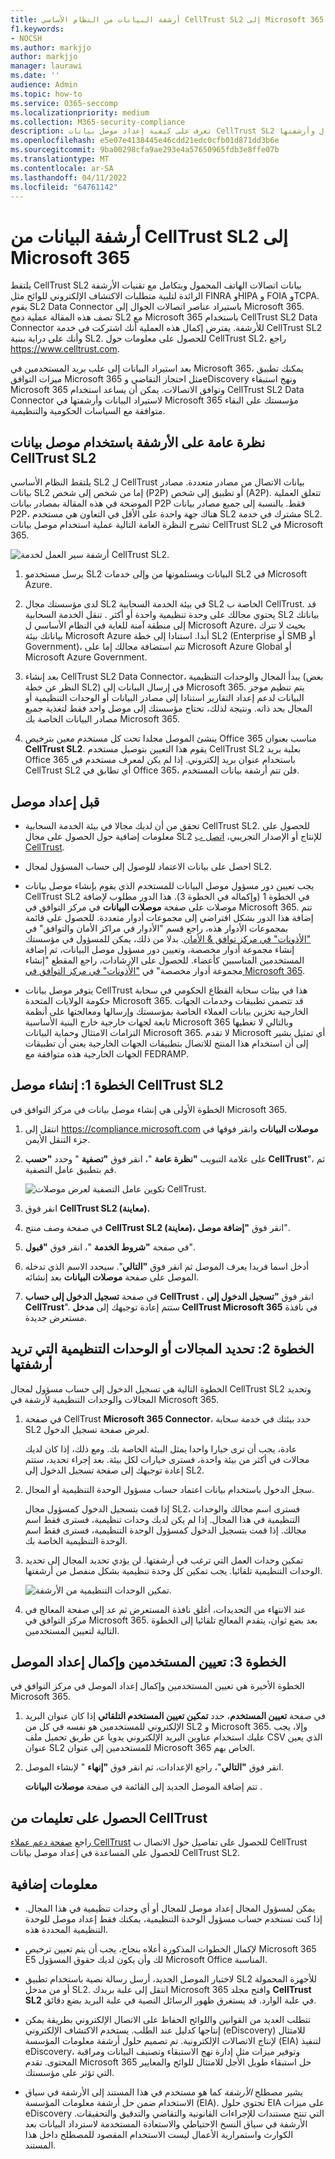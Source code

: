 ```yaml
---
title: أرشفة البيانات من النظام الأساسي CellTrust SL2 إلى Microsoft 365
f1.keywords:
- NOCSH
ms.author: markjjo
author: markjjo
manager: laurawi
ms.date: ''
audience: Admin
ms.topic: how-to
ms.service: O365-seccomp
ms.localizationpriority: medium
ms.collection: M365-security-compliance
description: تعرف على كيفية إعداد موصل بيانات CellTrust SL2 واستخدامه لاستيراد بيانات اتصالات الجوال وأرشفتها.
ms.openlocfilehash: e5e07e4138445e46cdd21edc0cfb01d871dd3b6e
ms.sourcegitcommit: 9ba00298cfa9ae293e4a57650965fdb3e8ffe07b
ms.translationtype: MT
ms.contentlocale: ar-SA
ms.lasthandoff: 04/11/2022
ms.locfileid: "64761142"
---
```

# <a name="archive-data-from-celltrust-sl2-to-microsoft-365"></a>أرشفة البيانات من CellTrust SL2 إلى Microsoft 365

يلتقط CellTrust SL2 بيانات اتصالات الهاتف المحمول ويتكامل مع تقنيات الأرشفة الرائدة لتلبية متطلبات الاكتشاف الإلكتروني للوائح مثل FINRA وHIPA و FOIA وTCPA. يقوم SL2 Data Connector باستيراد عناصر اتصالات الجوال إلى Microsoft 365. تصف هذه المقالة عملية دمج SL2 مع Microsoft 365 باستخدام CellTrust SL2 Data Connector للأرشفة. يفترض إكمال هذه العملية أنك اشتركت في خدمة CellTrust SL2 وأنك على دراية ببنية SL2. للحصول على معلومات حول CellTrust SL2، راجع <https://www.celltrust.com>.

بعد استيراد البيانات إلى علب بريد المستخدمين في Microsoft 365، يمكنك تطبيق ميزات التوافق Microsoft 365 مثل احتجاز التقاضي وeDiscovery ونهج استبقاء Microsoft 365 وتوافق الاتصالات. يمكن أن يساعد استخدام CellTrust SL2 Data Connector لاستيراد البيانات وأرشفتها في Microsoft 365 مؤسستك على البقاء متوافقة مع السياسات الحكومية والتنظيمية.

## <a name="overview-of-archiving-with-the-celltrust-sl2-data-connector"></a>نظرة عامة على الأرشفة باستخدام موصل بيانات CellTrust SL2

يلتقط النظام الأساسي SL2 ل CellTrust بيانات الاتصال من مصادر متعددة. مصادر بيانات SL2 إما من شخص إلى شخص (P2P) أو تطبيق إلى شخص (A2P). تتعلق العملية الموضحة في هذه المقالة بمصادر بيانات P2P فقط. بالنسبة إلى جميع مصادر بيانات P2P، هناك جهة واحدة على الأقل في التعاون هي مستخدم SL2 مشترك في خدمة SL2. تشرح النظرة العامة التالية عملية استخدام موصل بيانات CellTrust SL2 في Microsoft 365.

![أرشفة سير العمل لخدمة CellTrust SL2.](../media/CellTrustSL2ConnectorWorkflow.png)

1. يرسل مستخدمو SL2 البيانات ويستلمونها من وإلى خدمات SL2 في Microsoft Azure.

2. لدى مؤسستك مجال SL2 في بيئة الخدمة السحابية SL2 الخاصة ب CellTrust. قد يحتوي مجالك على وحدة تنظيمية واحدة أو أكثر . تنقل الخدمة السحابية SL2 بياناتك إلى منطقة آمنة للغاية في النظام الأساسي ل Microsoft Azure، بحيث لا تترك بياناتك بيئة Microsoft Azure أبدا. استنادا إلى خطة SL2 (Enterprise أو SMB أو Government)، تتم استضافة مجالك إما على Microsoft Azure Global أو Microsoft Azure Government.

3. بعد إنشاء CellTrust SL2 Data Connector، يبدأ المجال والوحدات التنظيمية (بغض النظر عن خطة SL2) في إرسال البيانات إلى Microsoft 365. يتم تنظيم موجز البيانات لدعم إعداد التقارير استنادا إلى مصادر البيانات أو الوحدات التنظيمية أو المجال بحد ذاته. ونتيجة لذلك، تحتاج مؤسستك إلى موصل واحد فقط لتغذية جميع مصادر البيانات الخاصة بك Microsoft 365.

4. ينشئ الموصل مجلدا تحت كل مستخدم معين بترخيص Office 365 مناسب بعنوان **CellTrust SL2**. يقوم هذا التعيين بتوصيل مستخدم CellTrust SL2 بعلبة بريد Office 365 باستخدام عنوان بريد إلكتروني. إذا لم يكن لمعرف مستخدم في CellTrust SL2 أي تطابق في Office 365، فلن تتم أرشفة بيانات المستخدم.

## <a name="before-you-set-up-a-connector"></a>قبل إعداد موصل

- تحقق من أن لديك مجالا في بيئة الخدمة السحابية CellTrust SL2. للحصول على معلومات إضافية حول الحصول على مجال SL2 للإنتاج أو الإصدار التجريبي، [اتصل ب CellTrust](https://www.celltrust.com/contact-us/#form).

- احصل على بيانات الاعتماد للوصول إلى حساب المسؤول لمجال SL2.

- يجب تعيين دور مسؤول موصل البيانات للمستخدم الذي يقوم بإنشاء موصل بيانات CellTrust SL2 في الخطوة 1 (وإكماله في الخطوة 3). هذا الدور مطلوب لإضافة موصلات على صفحة **موصلات البيانات** في مركز التوافق في Microsoft 365. تتم إضافة هذا الدور بشكل افتراضي إلى مجموعات أدوار متعددة. للحصول على قائمة بمجموعات الأدوار هذه، راجع قسم "الأدوار في مراكز الأمان والتوافق" في ["الأذونات" في مركز توافق & الأمان](../security/office-365-security/permissions-in-the-security-and-compliance-center.md#roles-in-the-security--compliance-center). بدلا من ذلك، يمكن للمسؤول في مؤسستك إنشاء مجموعة أدوار مخصصة، وتعيين دور مسؤول موصل البيانات، ثم إضافة المستخدمين المناسبين كأعضاء. للحصول على الإرشادات، راجع المقطع "إنشاء مجموعة أدوار مخصصة" في ["الأذونات" في مركز التوافق في Microsoft 365](microsoft-365-compliance-center-permissions.md#create-a-custom-role-group).

- يتوفر موصل بيانات CellTrust هذا في بيئات سحابة القطاع الحكومي في سحابة حكومة الولايات المتحدة Microsoft 365. قد تتضمن تطبيقات وخدمات الجهات الخارجية تخزين بيانات العملاء الخاصة بمؤسستك وإرسالها ومعالجتها على أنظمة تابعة لجهات خارجية خارج البنية الأساسية Microsoft 365 وبالتالي لا تغطيها التزامات الامتثال وحماية البيانات Microsoft 365. لا تقدم Microsoft أي تمثيل يشير إلى أن استخدام هذا المنتج للاتصال بتطبيقات الجهات الخارجية يعني أن تطبيقات الجهات الخارجية هذه متوافقة مع FEDRAMP.

## <a name="step-1-create-a-celltrust-sl2-connector"></a>الخطوة 1: إنشاء موصل CellTrust SL2

الخطوة الأولى هي إنشاء موصل بيانات في مركز التوافق في Microsoft 365.

1. انتقل إلى <https://compliance.microsoft.com> **موصلات البيانات** وانقر فوقها في جزء التنقل الأيمن.

2. على علامة التبويب **"نظرة عامة** "، انقر فوق **"تصفية** " وحدد **"حسب CellTrust**"، ثم قم بتطبيق عامل التصفية.

   ![تكوين عامل التصفية لعرض موصلات CellTrust.](../media/DataConnectorsFilter.png)

3. انقر فوق **CellTrust SL2 (معاينة).**

4. في صفحة وصف منتج **CellTrust SL2 (معاينة)،** انقر فوق **"إضافة موصل**".

5. في صفحة **"شروط الخدمة** "، انقر فوق **"قبول**".

6. أدخل اسما فريدا يعرف الموصل ثم انقر فوق **"التالي**". سيحدد الاسم الذي تدخله الموصل على صفحة **موصلات البيانات** بعد إنشائه.

7. في صفحة **تسجيل الدخول إلى حساب CellTrust** ، انقر فوق **"تسجيل الدخول إلى CellTrust**". ستتم إعادة توجيهك إلى **مدخل CellTrust Microsoft 365** في نافذة مستعرض جديدة.

## <a name="step-2-select-the-domains-or-ous-to-archive"></a>الخطوة 2: تحديد المجالات أو الوحدات التنظيمية التي تريد أرشفتها

الخطوة التالية هي تسجيل الدخول إلى حساب مسؤول لمجال CellTrust SL2 وتحديد المجالات والوحدات التنظيمية لأرشفة في Microsoft 365.

1. في صفحة CellTrust **Microsoft 365 Connector**، حدد بيئتك في خدمة سحابة SL2 لعرض صفحة تسجيل الدخول.

   عادة، يجب أن ترى خيارا واحدا يمثل البيئة الخاصة بك. ومع ذلك، إذا كان لديك مجالات في أكثر من بيئة واحدة، فسترى خيارات لكل بيئة. بعد إجراء تحديد، ستتم إعادة توجيهك إلى صفحة تسجيل الدخول إلى SL2.

2. سجل الدخول باستخدام بيانات اعتماد حساب مسؤول الوحدة التنظيمية أو المجال.

   إذا قمت بتسجيل الدخول كمسؤول مجال SL2، فسترى اسم مجالك والوحدات التنظيمية في هذا المجال. إذا لم يكن لديك وحدات تنظيمية، فسترى فقط اسم مجالك. إذا قمت بتسجيل الدخول كمسؤول الوحدة التنظيمية، فسترى فقط اسم الوحدة التنظيمية الخاصة بك.

3. تمكين وحدات العمل التي ترغب في أرشفتها. لن يؤدي تحديد المجال إلى تحديد الوحدات التنظيمية تلقائيا. يجب تمكين كل وحدة تنظيمية بشكل منفصل من أرشفتها.

   ![تمكين الوحدات التنظيمية من الأرشفة.](../media/EnableCellTrustOUs.png)

4. عند الانتهاء من التحديدات، أغلق نافذة المستعرض ثم عد إلى صفحة المعالج في مركز التوافق في Microsoft 365. بعد بضع ثوان، يتقدم المعالج تلقائيا إلى الخطوة التالية لتعيين المستخدمين.

## <a name="step-3-map-users-and-complete-the-connector-setup"></a>الخطوة 3: تعيين المستخدمين وإكمال إعداد الموصل

الخطوة الأخيرة هي تعيين المستخدمين وإكمال إعداد الموصل في مركز التوافق في Microsoft 365.

1. في صفحة **تعيين المستخدم**، حدد **تمكين تعيين المستخدم التلقائي** إذا كان عنوان البريد الإلكتروني للمستخدمين هو نفسه في كل من SL2 و Microsoft 365. وإلا، يجب عليك استخدام عناوين البريد الإلكتروني يدويا عن طريق تحميل ملف CSV الذي يعين عنوان SL2 للمستخدمين إلى عنوان Microsoft 365 الخاص بهم.

2. انقر فوق **"التالي**"، راجع الإعدادات، ثم انقر فوق **"إنهاء** " لإنشاء الموصل.

   تتم إضافة الموصل الجديد إلى القائمة في صفحة **موصلات البيانات** .

## <a name="get-help-from-celltrust"></a>الحصول على تعليمات من CellTrust

راجع [صفحة دعم عملاء CellTrust](https://www.celltrust.com/contact-us/#support) للحصول على تفاصيل حول الاتصال ب CellTrust للحصول على المساعدة في إعداد موصل بيانات CellTrust SL2.

## <a name="more-information"></a>معلومات إضافية

- يمكن لمسؤول المجال إعداد موصل للمجال أو أي وحدات تنظيمية في هذا المجال. إذا كنت تستخدم حساب مسؤول الوحدة التنظيمية، يمكنك فقط إعداد موصل للوحدة التنظيمية المحددة هذه.

- لإكمال الخطوات المذكورة أعلاه بنجاح، يجب أن يتم تعيين ترخيص Microsoft 365 E5 لك وأن يكون لديك حقوق المسؤول Microsoft Office المناسبة.

- لاختبار الموصل الجديد، أرسل رسالة نصية باستخدام تطبيق SL2 للأجهزة المحمولة أو من مدخل SL2. انتقل إلى علبة بريدك Microsoft 365 وافتح مجلد **CellTrust SL2** في علبة الوارد. قد يستغرق ظهور الرسائل النصية في علبة البريد بضع دقائق.

- تتطلب العديد من القوانين واللوائح الحفاظ على الاتصال الإلكتروني بطريقة يمكن إنتاجها كدليل عند الطلب. يستخدم الاكتشاف الإلكتروني (eDiscovery) للامتثال لإنتاج الاتصالات الإلكترونية. تم تصميم حلول أرشفة معلومات المؤسسة (EIA) لتنفيذ eDiscovery، وتوفير ميزات مثل إدارة نهج الاستبقاء وتصنيف البيانات ومراقبة المحتوى. تقدم Microsoft 365 حل استبقاء طويل الأجل للامتثال للوائح والمعايير التي تؤثر على مؤسستك.

- يشير مصطلح *الأرشفة* كما هو مستخدم في هذا المستند إلى الأرشفة في سياق الاستخدام ضمن حل أرشفة معلومات المؤسسة (EIA). تحتوي حلول EIA على ميزات eDiscovery التي تنتج مستندات للإجراءات القانونية والتقاضي والتدقيق والتحقيقات. الأرشفة في سياق النسخ الاحتياطي والاستعادة المستخدمة لاسترداد البيانات بعد الكوارث واستمرارية الأعمال ليست الاستخدام المقصود للمصطلح داخل هذا المستند.
